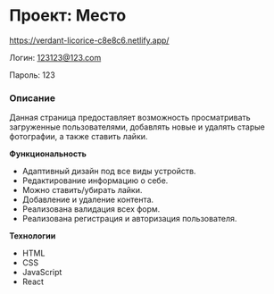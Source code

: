 
# Проект: Место

https://verdant-licorice-c8e8c6.netlify.app/

Логин: 123123@123.com

Пароль: 123

### Описание  

Данная страница предоставляет возможность просматривать загруженные пользователями, добавлять новые и удалять старые фотографии, а также ставить лайки.

**Функциональность**

* Адаптивный дизайн под все виды устройств.
* Редактирование информацию о себе.
* Можно ставить/убирать лайки.
* Добавление и удаление контента.
* Реализована валидация всех форм.
* Реализована регистрация и авторизация пользователя.

**Технологии**

* HTML
* CSS
* JavaScript
* React

